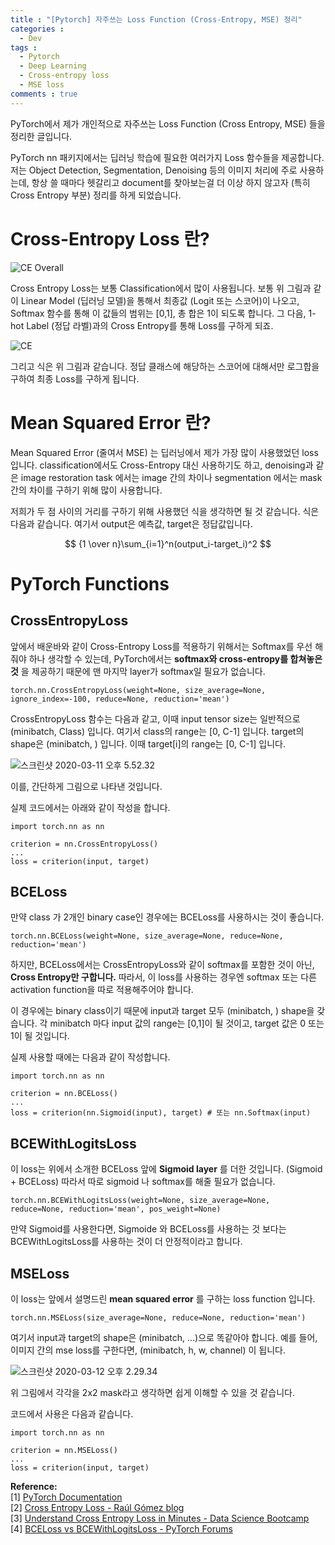```yaml
---
title : "[Pytorch] 자주쓰는 Loss Function (Cross-Entropy, MSE) 정리"
categories :
  - Dev
tags :
  - Pytorch
  - Deep Learning
  - Cross-entropy loss
  - MSE loss
comments : true
---
```

PyTorch에서 제가 개인적으로 자주쓰는 Loss Function (Cross Entropy, MSE) 들을 정리한 글입니다.

PyTorch nn 패키지에서는 딥러닝 학습에 필요한 여러가지 Loss 함수들을 제공합니다. 저는 Object Detection, Segmentation, Denoising 등의 이미지 처리에 주로 사용하는데, 항상 쓸 때마다 헷갈리고 document를 찾아보는걸 더 이상 하지 않고자 (특히 Cross Entropy 부분) 정리를 하게 되었습니다.

# Cross-Entropy Loss 란?

![CE Overall](https://miro.medium.com/max/1944/1*70OE3A8sQn4Yl3VPTmChkA.png)

Cross Entropy Loss는 보통 Classification에서 많이 사용됩니다. 보통 위 그림과 같이 Linear Model (딥러닝 모델)을 통해서 최종값 (Logit 또는 스코어)이 나오고, Softmax 함수를 통해 이 값들의 범위는 [0,1], 총 합은 1이 되도록 합니다. 그 다음, 1-hot Label (정답 라벨)과의 Cross Entropy를 통해 Loss를 구하게 되죠.

![CE](https://gombru.github.io/assets/cross_entropy_loss/intro.png)

그리고 식은 위 그림과 같습니다. 정답 클래스에 해당하는 스코어에 대해서만 로그합을 구하여 최종 Loss를 구하게 됩니다.

# Mean Squared Error 란?

Mean Squared Error (줄여서 MSE) 는 딥러닝에서 제가 가장 많이 사용했었던 loss 입니다. classification에서도 Cross-Entropy 대신 사용하기도 하고, denoising과 같은 image restoration task 에서는 image 간의 차이나 segmentation 에서는 mask 간의 차이를 구하기 위해 많이 사용합니다.

저희가 두 점 사이의 거리를 구하기 위해 사용했던 식을 생각하면 될 것 같습니다. 식은 다음과 같습니다. 여기서 output은 예측값, target은 정답값입니다.

$$
{1 \over n}\sum_{i=1}^n(output_i-target_i)^2
$$

# PyTorch Functions

## CrossEntropyLoss

앞에서 배운바와 같이 Cross-Entropy Loss를 적용하기 위해서는 Softmax를 우선 해줘야 하나 생각할 수 있는데, PyTorch에서는 **softmax와 cross-entropy를 합쳐놓은 것** 을 제공하기 때문에 맨 마지막 layer가 softmax일 필요가 없습니다.

```
torch.nn.CrossEntropyLoss(weight=None, size_average=None, ignore_index=-100, reduce=None, reduction='mean')
```

CrossEntropyLoss 함수는 다음과 같고, 이때 input tensor size는 일반적으로 (minibatch, Class) 입니다. 여기서 class의 range는 [0, C-1] 입니다. target의 shape은 (minibatch, ) 입니다. 이때 target[i]의 range는 [0, C-1] 입니다.

![스크린샷 2020-03-11 오후 5.52.32](https://i.imgur.com/q5Fxcwb.png)

이를, 간단하게 그림으로 나타낸 것입니다.

실제 코드에서는 아래와 같이 작성을 합니다.

```
import torch.nn as nn

criterion = nn.CrossEntropyLoss()
...
loss = criterion(input, target)
```

## BCELoss

만약 class 가 2개인 binary case인 경우에는 BCELoss를 사용하시는 것이 좋습니다.

```
torch.nn.BCELoss(weight=None, size_average=None, reduce=None, reduction='mean')
```

하지만, BCELoss에서는 CrossEntropyLoss와 같이 softmax를 포함한 것이 아닌, **Cross Entropy만 구합니다.** 따라서, 이 loss를 사용하는 경우엔 softmax 또는 다른 activation function을 따로 적용해주어야 합니다.

이 경우에는 binary class이기 때문에 input과 target 모두 (minibatch, ) shape을 갖습니다. 각 minibatch 마다 input 값의 range는 [0,1]이 될 것이고, target 값은 0 또는 1이 될 것입니다.

실제 사용할 때에는 다음과 같이 작성합니다.

```
import torch.nn as nn

criterion = nn.BCELoss()
...
loss = criterion(nn.Sigmoid(input), target) # 또는 nn.Softmax(input)
```


## BCEWithLogitsLoss

이 loss는 위에서 소개한 BCELoss 앞에 **Sigmoid layer** 를 더한 것입니다. (Sigmoid + BCELoss) 따라서 따로 sigmoid 나 softmax를 해줄 필요가 없습니다.

```
torch.nn.BCEWithLogitsLoss(weight=None, size_average=None, reduce=None, reduction='mean', pos_weight=None)
```

만약 Sigmoid를 사용한다면, Sigmoide 와 BCELoss를 사용하는 것 보다는 BCEWithLogitsLoss를 사용하는 것이 더 안정적이라고 합니다.

## MSELoss

이 loss는 앞에서 설명드린 **mean squared error** 를 구하는 loss function 입니다.

```
torch.nn.MSELoss(size_average=None, reduce=None, reduction='mean')
```

여기서 input과 target의 shape은 (minibatch, ...)으로 똑같아야 합니다. 예를 들어, 이미지 간의 mse loss를 구한다면, (minibatch, h, w, channel) 이 됩니다.

![스크린샷 2020-03-12 오후 2.29.34](https://i.imgur.com/kaVoO6a.png)

위 그림에서 각각을 2x2 mask라고 생각하면 쉽게 이해할 수 있을 것 같습니다.

코드에서 사용은 다음과 같습니다.

```
import torch.nn as nn

criterion = nn.MSELoss()
...
loss = criterion(input, target)
```

**Reference:**<br>
[1] [PyTorch Documentation](https://pytorch.org/docs/stable/nn.html)<br>
[2] [Cross Entropy Loss - Raúl Gómez blog](https://gombru.github.io/2018/05/23/cross_entropy_loss/)<br>
[3] [Understand Cross Entropy Loss in Minutes - Data Science Bootcamp](https://medium.com/data-science-bootcamp/understand-cross-entropy-loss-in-minutes-9fb263caee9a)<br>
[4] [BCELoss vs BCEWithLogitsLoss - PyTorch Forums](https://discuss.pytorch.org/t/bceloss-vs-bcewithlogitsloss/33586/6)
